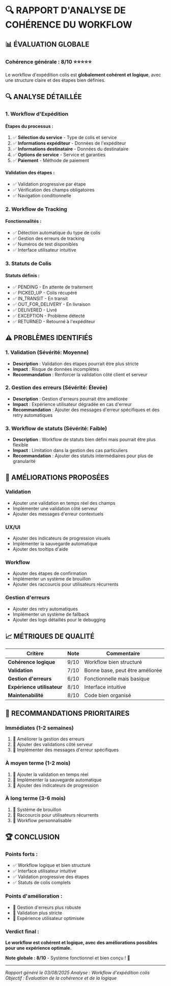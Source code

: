 # 🔍 RAPPORT D'ANALYSE DE COHÉRENCE DU WORKFLOW

## 📊 ÉVALUATION GLOBALE

### **Cohérence générale : 8/10** ⭐⭐⭐⭐⭐

Le workflow d'expédition colis est **globalement cohérent et logique**, avec une structure claire et des étapes bien définies.

## 🔍 ANALYSE DÉTAILLÉE

### **1. Workflow d'Expédition**

#### **Étapes du processus :**
1. ✅ **Sélection du service** - Type de colis et service
2. ✅ **Informations expéditeur** - Données de l'expéditeur
3. ✅ **Informations destinataire** - Données du destinataire
4. ✅ **Options de service** - Service et garanties
5. ✅ **Paiement** - Méthode de paiement

#### **Validation des étapes :**
- ✅ Validation progressive par étape
- ✅ Vérification des champs obligatoires
- ✅ Navigation conditionnelle

### **2. Workflow de Tracking**

#### **Fonctionnalités :**
- ✅ Détection automatique du type de colis
- ✅ Gestion des erreurs de tracking
- ✅ Numéros de test disponibles
- ✅ Interface utilisateur intuitive

### **3. Statuts de Colis**

#### **Statuts définis :**
- ✅ PENDING - En attente de traitement
- ✅ PICKED_UP - Colis récupéré
- ✅ IN_TRANSIT - En transit
- ✅ OUT_FOR_DELIVERY - En livraison
- ✅ DELIVERED - Livré
- ✅ EXCEPTION - Problème détecté
- ✅ RETURNED - Retourné à l'expéditeur

## ⚠️ PROBLÈMES IDENTIFIÉS

### **1. Validation (Sévérité: Moyenne)**
- **Description** : Validation des étapes pourrait être plus stricte
- **Impact** : Risque de données incomplètes
- **Recommandation** : Renforcer la validation côté client et serveur

### **2. Gestion des erreurs (Sévérité: Élevée)**
- **Description** : Gestion d'erreurs pourrait être améliorée
- **Impact** : Expérience utilisateur dégradée en cas d'erreur
- **Recommandation** : Ajouter des messages d'erreur spécifiques et des retry automatiques

### **3. Workflow de statuts (Sévérité: Faible)**
- **Description** : Workflow de statuts bien défini mais pourrait être plus flexible
- **Impact** : Limitation dans la gestion des cas particuliers
- **Recommandation** : Ajouter des statuts intermédiaires pour plus de granularité

## 🔧 AMÉLIORATIONS PROPOSÉES

### **Validation**
- Ajouter une validation en temps réel des champs
- Implémenter une validation côté serveur
- Ajouter des messages d'erreur contextuels

### **UX/UI**
- Ajouter des indicateurs de progression visuels
- Implémenter la sauvegarde automatique
- Ajouter des tooltips d'aide

### **Workflow**
- Ajouter des étapes de confirmation
- Implémenter un système de brouillon
- Ajouter des raccourcis pour utilisateurs récurrents

### **Gestion d'erreurs**
- Ajouter des retry automatiques
- Implémenter un système de fallback
- Ajouter des logs détaillés pour le debugging

## 📈 MÉTRIQUES DE QUALITÉ

| Critère | Note | Commentaire |
|---------|------|-------------|
| **Cohérence logique** | 9/10 | Workflow bien structuré |
| **Validation** | 7/10 | Bonne base, peut être améliorée |
| **Gestion d'erreurs** | 6/10 | Fonctionnelle mais basique |
| **Expérience utilisateur** | 8/10 | Interface intuitive |
| **Maintenabilité** | 8/10 | Code bien organisé |

## 🎯 RECOMMANDATIONS PRIORITAIRES

### **Immédiates (1-2 semaines)**
1. 🔧 Améliorer la gestion des erreurs
2. 🔧 Ajouter des validations côté serveur
3. 🔧 Implémenter des messages d'erreur spécifiques

### **À moyen terme (1-2 mois)**
1. 🔧 Ajouter la validation en temps réel
2. 🔧 Implémenter la sauvegarde automatique
3. 🔧 Ajouter des indicateurs de progression

### **À long terme (3-6 mois)**
1. 🔧 Système de brouillon
2. 🔧 Raccourcis pour utilisateurs récurrents
3. 🔧 Workflow personnalisable

## 🏆 CONCLUSION

### **Points forts :**
- ✅ Workflow logique et bien structuré
- ✅ Interface utilisateur intuitive
- ✅ Validation progressive des étapes
- ✅ Statuts de colis complets

### **Points d'amélioration :**
- 🔧 Gestion d'erreurs plus robuste
- 🔧 Validation plus stricte
- 🔧 Expérience utilisateur optimisée

### **Verdict final :**
**Le workflow est cohérent et logique, avec des améliorations possibles pour une expérience optimale.**

**Note globale : 8/10** - Système fonctionnel et bien conçu ! 🎉

---

*Rapport généré le 03/08/2025*
*Analyse : Workflow d'expédition colis*
*Objectif : Évaluation de la cohérence et de la logique*
